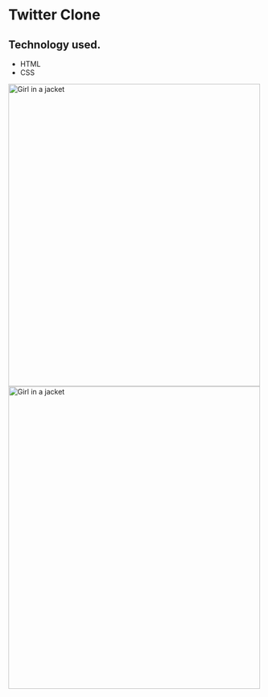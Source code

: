 <h1>Twitter Clone</h1>
<h2>Technology used.</h2>
<ul>
<li>HTML</li>
  <li>CSS</li>
</ul>
<img src="img_girl.jpg" alt="Girl in a jacket" width="500" height="600">
<img src="img_girl.jpg" alt="Girl in a jacket" width="500" height="600">
